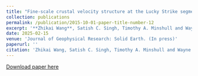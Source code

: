 ```yaml
---
title: "Fine-scale crustal velocity structure at the Lucky Strike segment of Mid-Atlantic Ridge from full waveform inversion of wide-angle seismic data"
collection: publications
permalink: /publication/2015-10-01-paper-title-number-12
excerpt: '**Zhikai Wang**, Satish C. Singh, Timothy A. Minshull and Wayne C. Crawford'
date: 2025-02-15
venue: 'Journal of Geophysical Research: Solid Earth. (In press)'
paperurl: ''
citation: 'Zhikai Wang, Satish C. Singh, Timothy A. Minshull and Wayne C. Crawford (2025). &quot;Fine-scale crustal velocity structure at the Lucky Strike segment of Mid-Atlantic Ridge from full waveform inversion of wide-angle seismic data&quot; <i>, Journal of Geophysical Research: Solid Earth. (In press)</i>.'
---
```

[Download paper here]()

